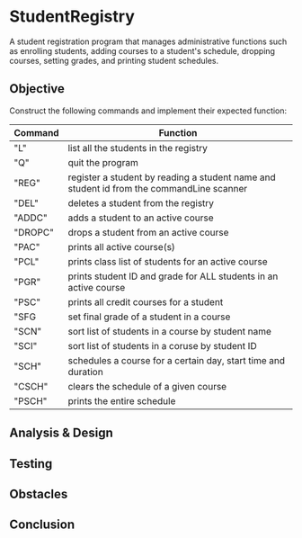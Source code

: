 # StudentRegistry
A student registration program that manages administrative functions such as enrolling students, adding courses to a student's schedule, dropping courses, setting grades, and printing student schedules.

## Objective
Construct the following commands and implement their expected function:

Command | Function
--- | --- 
"L" | list all the students in the registry
"Q" | quit the program 
"REG" | register a student by reading a student name and student id from the commandLine scanner
"DEL" | deletes a student from the registry
"ADDC" | adds a student to an active course
"DROPC" | drops a student from an active course
"PAC" | prints all active course(s)
"PCL" | prints class list of students for an active course
"PGR" | prints student ID and grade for ALL students in an active course
"PSC" | prints all credit courses for a student
"SFG | set final grade of a student in a course
"SCN" | sort list of students in a course by student name
"SCI" | sort list of students in a coruse by student ID
"SCH" | schedules a course for a certain day, start time and duration
"CSCH" | clears the schedule of a given course
"PSCH" | prints the entire schedule


## Analysis & Design

## Testing

## Obstacles

## Conclusion
